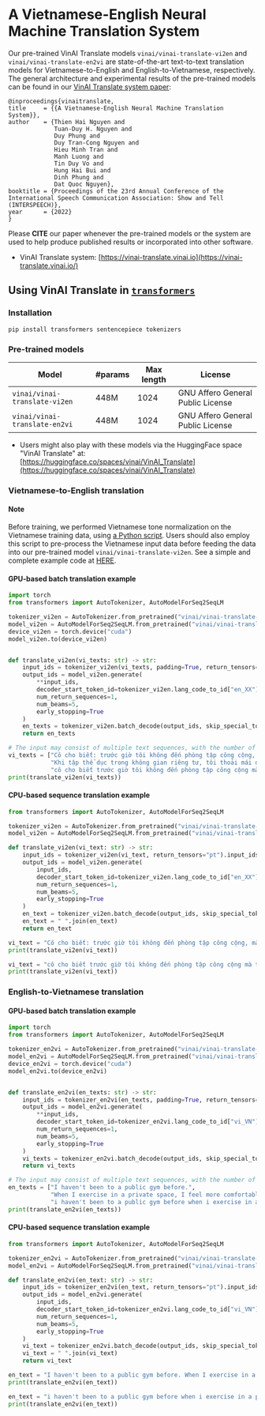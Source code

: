 # A Vietnamese-English Neural Machine Translation System

Our pre-trained VinAI Translate models `vinai/vinai-translate-vi2en` and `vinai/vinai-translate-en2vi` are state-of-the-art text-to-text translation models for Vietnamese-to-English and English-to-Vietnamese, respectively. The general architecture and experimental results of the pre-trained models can be found in our [VinAI Translate system paper](https://www.isca-speech.org/archive/interspeech_2022/nguyen22e_interspeech.html):

    @inproceedings{vinaitranslate,
    title     = {{A Vietnamese-English Neural Machine Translation System}},
    author    = {Thien Hai Nguyen and 
                 Tuan-Duy H. Nguyen and 
                 Duy Phung and 
                 Duy Tran-Cong Nguyen and 
                 Hieu Minh Tran and 
                 Manh Luong and 
                 Tin Duy Vo and 
                 Hung Hai Bui and 
                 Dinh Phung and 
                 Dat Quoc Nguyen},
    booktitle = {Proceedings of the 23rd Annual Conference of the International Speech Communication Association: Show and Tell (INTERSPEECH)},
    year      = {2022}
    }
    
Please **CITE** our paper whenever the pre-trained models or the system are used to help produce published results or incorporated into other software.

- VinAI Translate system: [https://vinai-translate.vinai.io](https://vinai-translate.vinai.io/)

## Using VinAI Translate in [`transformers`](https://github.com/huggingface/transformers)

### Installation

    pip install transformers sentencepiece tokenizers
    
### Pre-trained models

Model | #params | Max length | License
---|---|---|---
`vinai/vinai-translate-vi2en` | 448M | 1024 | GNU Affero General Public License
`vinai/vinai-translate-en2vi` | 448M | 1024 | GNU Affero General Public License

- Users might also play with these models via the HuggingFace space "VinAI Translate" at: [https://huggingface.co/spaces/vinai/VinAI_Translate](https://huggingface.co/spaces/vinai/VinAI_Translate)

### Vietnamese-to-English translation

#### Note
Before training, we performed Vietnamese tone normalization on the Vietnamese training data, using [a Python script](https://github.com/VinAIResearch/BARTpho/blob/main/VietnameseToneNormalization.md). Users should also employ this script to pre-process the Vietnamese input data before feeding the data into our pre-trained model `vinai/vinai-translate-vi2en`. See a simple and complete example code at [HERE](https://huggingface.co/spaces/vinai/VinAI_Translate/blob/main/app.py).

#### GPU-based batch translation example

```python
import torch
from transformers import AutoTokenizer, AutoModelForSeq2SeqLM

tokenizer_vi2en = AutoTokenizer.from_pretrained("vinai/vinai-translate-vi2en", src_lang="vi_VN")
model_vi2en = AutoModelForSeq2SeqLM.from_pretrained("vinai/vinai-translate-vi2en")
device_vi2en = torch.device("cuda")
model_vi2en.to(device_vi2en)


def translate_vi2en(vi_texts: str) -> str:
    input_ids = tokenizer_vi2en(vi_texts, padding=True, return_tensors="pt").to(device_vi2en)
    output_ids = model_vi2en.generate(
        **input_ids,
        decoder_start_token_id=tokenizer_vi2en.lang_code_to_id["en_XX"],
        num_return_sequences=1,
        num_beams=5,
        early_stopping=True
    )
    en_texts = tokenizer_vi2en.batch_decode(output_ids, skip_special_tokens=True)
    return en_texts

# The input may consist of multiple text sequences, with the number of text sequences in the input ranging from 1 up to 8, 16, 32, or even higher, depending on the GPU memory.
vi_texts = ["Cô cho biết: trước giờ tôi không đến phòng tập công cộng, mà tập cùng giáo viên Yoga riêng hoặc tự tập ở nhà.",
            "Khi tập thể dục trong không gian riêng tư, tôi thoải mái dễ chịu hơn.",
            "cô cho biết trước giờ tôi không đến phòng tập công cộng mà tập cùng giáo viên yoga riêng hoặc tự tập ở nhà khi tập thể dục trong không gian riêng tư tôi thoải mái dễ chịu hơn"]
print(translate_vi2en(vi_texts))
```

#### CPU-based sequence translation example

```python
from transformers import AutoTokenizer, AutoModelForSeq2SeqLM

tokenizer_vi2en = AutoTokenizer.from_pretrained("vinai/vinai-translate-vi2en", src_lang="vi_VN")
model_vi2en = AutoModelForSeq2SeqLM.from_pretrained("vinai/vinai-translate-vi2en")

def translate_vi2en(vi_text: str) -> str:
    input_ids = tokenizer_vi2en(vi_text, return_tensors="pt").input_ids
    output_ids = model_vi2en.generate(
        input_ids,
        decoder_start_token_id=tokenizer_vi2en.lang_code_to_id["en_XX"],
        num_return_sequences=1,
        num_beams=5,
        early_stopping=True
    )
    en_text = tokenizer_vi2en.batch_decode(output_ids, skip_special_tokens=True)
    en_text = " ".join(en_text)
    return en_text

vi_text = "Cô cho biết: trước giờ tôi không đến phòng tập công cộng, mà tập cùng giáo viên Yoga riêng hoặc tự tập ở nhà. Khi tập thể dục trong không gian riêng tư, tôi thoải mái dễ chịu hơn."
print(translate_vi2en(vi_text))

vi_text = "cô cho biết trước giờ tôi không đến phòng tập công cộng mà tập cùng giáo viên yoga riêng hoặc tự tập ở nhà khi tập thể dục trong không gian riêng tư tôi thoải mái dễ chịu hơn"
print(translate_vi2en(vi_text))
```

### English-to-Vietnamese translation

#### GPU-based batch translation example

```python
import torch
from transformers import AutoTokenizer, AutoModelForSeq2SeqLM

tokenizer_en2vi = AutoTokenizer.from_pretrained("vinai/vinai-translate-en2vi", src_lang="en_XX")
model_en2vi = AutoModelForSeq2SeqLM.from_pretrained("vinai/vinai-translate-en2vi")
device_en2vi = torch.device("cuda")
model_en2vi.to(device_en2vi)


def translate_en2vi(en_texts: str) -> str:
    input_ids = tokenizer_en2vi(en_texts, padding=True, return_tensors="pt").to(device_en2vi)
    output_ids = model_en2vi.generate(
        **input_ids,
        decoder_start_token_id=tokenizer_en2vi.lang_code_to_id["vi_VN"],
        num_return_sequences=1,
        num_beams=5,
        early_stopping=True
    )
    vi_texts = tokenizer_en2vi.batch_decode(output_ids, skip_special_tokens=True)
    return vi_texts

# The input may consist of multiple text sequences, with the number of text sequences in the input ranging from 1 up to 8, 16, 32, or even higher, depending on the GPU memory.
en_texts = ["I haven't been to a public gym before.",
            "When I exercise in a private space, I feel more comfortable.",
            "i haven't been to a public gym before when i exercise in a private space i feel more comfortable"]
print(translate_en2vi(en_texts))
```

#### CPU-based sequence translation example

```python
from transformers import AutoTokenizer, AutoModelForSeq2SeqLM

tokenizer_en2vi = AutoTokenizer.from_pretrained("vinai/vinai-translate-en2vi", src_lang="en_XX")
model_en2vi = AutoModelForSeq2SeqLM.from_pretrained("vinai/vinai-translate-en2vi")

def translate_en2vi(en_text: str) -> str:
    input_ids = tokenizer_en2vi(en_text, return_tensors="pt").input_ids
    output_ids = model_en2vi.generate(
        input_ids,
        decoder_start_token_id=tokenizer_en2vi.lang_code_to_id["vi_VN"],
        num_return_sequences=1,
        num_beams=5,
        early_stopping=True
    )
    vi_text = tokenizer_en2vi.batch_decode(output_ids, skip_special_tokens=True)
    vi_text = " ".join(vi_text)
    return vi_text

en_text = "I haven't been to a public gym before. When I exercise in a private space, I feel more comfortable."
print(translate_en2vi(en_text))

en_text = "i haven't been to a public gym before when i exercise in a private space i feel more comfortable"
print(translate_en2vi(en_text))
```
